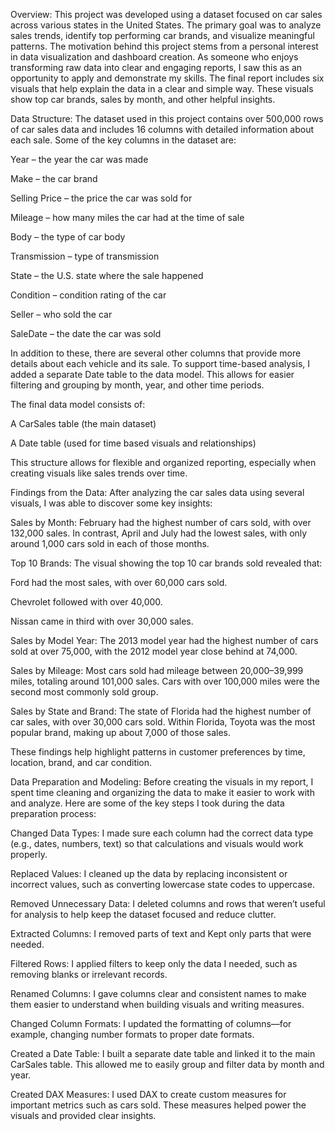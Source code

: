 Overview:
This project was developed using a dataset focused on car sales across various states in the United States. The primary goal was to analyze sales trends, identify top performing car brands, and visualize meaningful patterns. The motivation behind this project stems from a personal interest in data visualization and dashboard creation. As someone who enjoys transforming raw data into clear and engaging reports, I saw this as an opportunity to apply and demonstrate my skills. The final report includes six visuals that help explain the data in a clear and simple way. These visuals show top car brands, sales by month, and other helpful insights. 

Data Structure:
The dataset used in this project contains over 500,000 rows of car sales data and includes 16 columns with detailed information about each sale. Some of the key columns in the dataset are:

Year – the year the car was made

Make – the car brand 

Selling Price – the price the car was sold for

Mileage – how many miles the car had at the time of sale

Body – the type of car body

Transmission – type of transmission 

State – the U.S. state where the sale happened

Condition – condition rating of the car

Seller – who sold the car

SaleDate – the date the car was sold

In addition to these, there are several other columns that provide more details about each vehicle and its sale.
To support time-based analysis, I added a separate Date table to the data model. This allows for easier filtering and grouping by month, year, and other time periods.

The final data model consists of:

A CarSales table (the main dataset)

A Date table (used for time based visuals and relationships)

This structure allows for flexible and organized reporting, especially when creating visuals like sales trends over time.


Findings from the Data:
After analyzing the car sales data using several visuals, I was able to discover some key insights:

Sales by Month:
February had the highest number of cars sold, with over 132,000 sales. In contrast, April and July had the lowest sales, with only around 1,000 cars sold in each of those months.

Top 10 Brands:
The visual showing the top 10 car brands sold revealed that:

Ford had the most sales, with over 60,000 cars sold.

Chevrolet followed with over 40,000.

Nissan came in third with over 30,000 sales.

Sales by Model Year:
The 2013 model year had the highest number of cars sold at over 75,000, with the 2012 model year close behind at 74,000.

Sales by Mileage:
Most cars sold had mileage between 20,000–39,999 miles, totaling around 101,000 sales.
Cars with over 100,000 miles were the second most commonly sold group.

Sales by State and Brand:
The state of Florida had the highest number of car sales, with over 30,000 cars sold. Within Florida, Toyota was the most popular brand, making up about 7,000 of those sales.

These findings help highlight patterns in customer preferences by time, location, brand, and car condition.



Data Preparation and Modeling:
Before creating the visuals in my report, I spent time cleaning and organizing the data to make it easier to work with and analyze. Here are some of the key steps I took during the data preparation process:

Changed Data Types:
I made sure each column had the correct data type (e.g., dates, numbers, text) so that calculations and visuals would work properly.

Replaced Values:
I cleaned up the data by replacing inconsistent or incorrect values, such as converting lowercase state codes to uppercase.

Removed Unnecessary Data:
I deleted columns and rows that weren’t useful for analysis to help keep the dataset focused and reduce clutter.

Extracted Columns:
I removed parts of text and Kept only parts that were needed.

Filtered Rows:
I applied filters to keep only the data I needed, such as removing blanks or irrelevant records.

Renamed Columns:
I gave columns clear and consistent names to make them easier to understand when building visuals and writing measures.

Changed Column Formats:
I updated the formatting of columns—for example, changing number formats to proper date formats.

Created a Date Table:
I built a separate date table and linked it to the main CarSales table. This allowed me to easily group and filter data by month and year.

Created DAX Measures:
I used DAX to create custom measures for important metrics such as cars sold. These measures helped power the visuals and provided clear insights.

